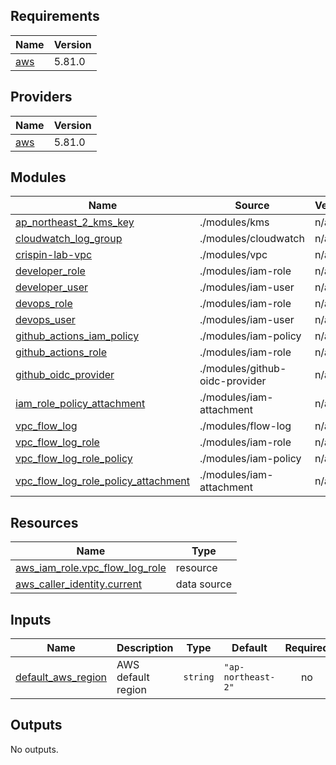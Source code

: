 <!-- BEGIN_TF_DOCS -->
## Requirements

| Name | Version |
|------|---------|
| <a name="requirement_aws"></a> [aws](#requirement\_aws) | 5.81.0 |

## Providers

| Name | Version |
|------|---------|
| <a name="provider_aws"></a> [aws](#provider\_aws) | 5.81.0 |

## Modules

| Name | Source | Version |
|------|--------|---------|
| <a name="module_ap_northeast_2_kms_key"></a> [ap\_northeast\_2\_kms\_key](#module\_ap\_northeast\_2\_kms\_key) | ./modules/kms | n/a |
| <a name="module_cloudwatch_log_group"></a> [cloudwatch\_log\_group](#module\_cloudwatch\_log\_group) | ./modules/cloudwatch | n/a |
| <a name="module_crispin-lab-vpc"></a> [crispin-lab-vpc](#module\_crispin-lab-vpc) | ./modules/vpc | n/a |
| <a name="module_developer_role"></a> [developer\_role](#module\_developer\_role) | ./modules/iam-role | n/a |
| <a name="module_developer_user"></a> [developer\_user](#module\_developer\_user) | ./modules/iam-user | n/a |
| <a name="module_devops_role"></a> [devops\_role](#module\_devops\_role) | ./modules/iam-role | n/a |
| <a name="module_devops_user"></a> [devops\_user](#module\_devops\_user) | ./modules/iam-user | n/a |
| <a name="module_github_actions_iam_policy"></a> [github\_actions\_iam\_policy](#module\_github\_actions\_iam\_policy) | ./modules/iam-policy | n/a |
| <a name="module_github_actions_role"></a> [github\_actions\_role](#module\_github\_actions\_role) | ./modules/iam-role | n/a |
| <a name="module_github_oidc_provider"></a> [github\_oidc\_provider](#module\_github\_oidc\_provider) | ./modules/github-oidc-provider | n/a |
| <a name="module_iam_role_policy_attachment"></a> [iam\_role\_policy\_attachment](#module\_iam\_role\_policy\_attachment) | ./modules/iam-attachment | n/a |
| <a name="module_vpc_flow_log"></a> [vpc\_flow\_log](#module\_vpc\_flow\_log) | ./modules/flow-log | n/a |
| <a name="module_vpc_flow_log_role"></a> [vpc\_flow\_log\_role](#module\_vpc\_flow\_log\_role) | ./modules/iam-role | n/a |
| <a name="module_vpc_flow_log_role_policy"></a> [vpc\_flow\_log\_role\_policy](#module\_vpc\_flow\_log\_role\_policy) | ./modules/iam-policy | n/a |
| <a name="module_vpc_flow_log_role_policy_attachment"></a> [vpc\_flow\_log\_role\_policy\_attachment](#module\_vpc\_flow\_log\_role\_policy\_attachment) | ./modules/iam-attachment | n/a |

## Resources

| Name | Type |
|------|------|
| [aws_iam_role.vpc_flow_log_role](https://registry.terraform.io/providers/hashicorp/aws/5.81.0/docs/resources/iam_role) | resource |
| [aws_caller_identity.current](https://registry.terraform.io/providers/hashicorp/aws/5.81.0/docs/data-sources/caller_identity) | data source |

## Inputs

| Name | Description | Type | Default | Required |
|------|-------------|------|---------|:--------:|
| <a name="input_default_aws_region"></a> [default\_aws\_region](#input\_default\_aws\_region) | AWS default region | `string` | `"ap-northeast-2"` | no |

## Outputs

No outputs.
<!-- END_TF_DOCS -->